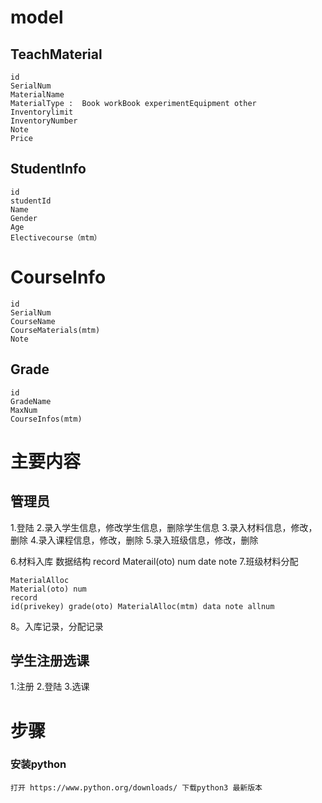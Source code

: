 # model
## TeachMaterial
    id
    SerialNum
    MaterialName
    MaterialType :  Book workBook experimentEquipment other
    Inventorylimit
    InventoryNumber
    Note
    Price

 ## StudentInfo
    id
    studentId
    Name
    Gender
    Age
    Electivecourse（mtm）


# CourseInfo
    id
    SerialNum
    CourseName
    CourseMaterials(mtm)
    Note

 ## Grade
    id
    GradeName 
    MaxNum
    CourseInfos(mtm)




# 主要内容
## 管理员
1.登陆
2.录入学生信息，修改学生信息，删除学生信息
3.录入材料信息，修改，删除
4.录入课程信息，修改，删除
5.录入班级信息，修改，删除

6.材料入库
    数据结构
    record
    Materail(oto) num date note
7.班级材料分配

    MaterialAlloc
    Material(oto) num 
    record
    id(privekey) grade(oto) MaterialAlloc(mtm) data note allnum
8。入库记录，分配记录

## 学生注册选课
1.注册
2.登陆
3.选课


# 步骤
### 安装python
    打开 https://www.python.org/downloads/ 下载python3 最新版本
    

